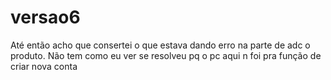 # versao6
Até então acho que consertei o que estava dando erro na parte de adc o produto. Não tem como eu ver se resolveu pq o pc aqui n foi pra função de criar nova conta
